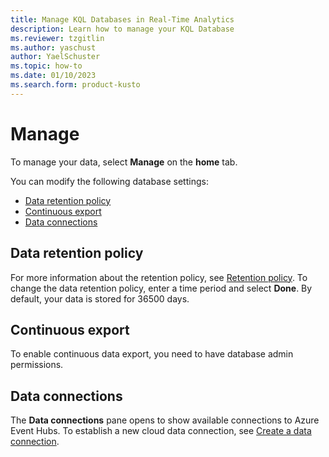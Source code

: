 ```yaml
---
title: Manage KQL Databases in Real-Time Analytics
description: Learn how to manage your KQL Database
ms.reviewer: tzgitlin
ms.author: yaschust
author: YaelSchuster
ms.topic: how-to
ms.date: 01/10/2023
ms.search.form: product-kusto
---
```


# Manage

To manage your data, select **Manage** on the **home** tab.

You can modify the following database settings:

* [Data retention policy](#data-retention-policy)
* [Continuous export](#continuous-export)
* [Data connections](#data-connections)

## Data retention policy

For more information about the retention policy, see [Retention policy](#data-retention-policy).  To change the data retention policy, enter a time period and select **Done**. By default, your data is stored for 36500 days.

## Continuous export

To enable continuous data export, you need to have database admin permissions.

## Data connections

The **Data connections** pane opens to show available connections to Azure Event Hubs. To establish a new cloud data connection, see [Create a data connection](get-data-event-hub.md#create-a-data-connection).
